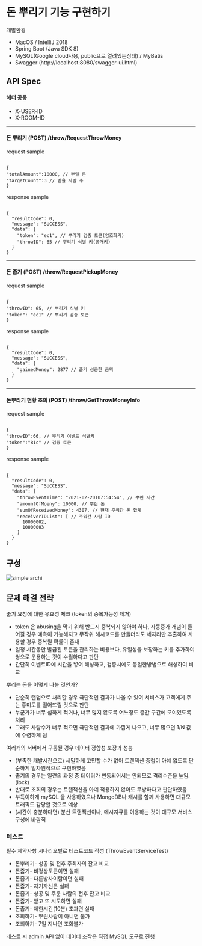 # 돈 뿌리기 기능 구현하기

개발환경

- MacOS / IntelliJ 2018
- Spring Boot (Java SDK 8)
- MySQL(Google cloud사용, public으로 열려있는상태) / MyBatis
- Swagger (http://localhost:8080/swagger-ui.html)

## API Spec
#### 헤더 공통
- X-USER-ID
- X-ROOM-ID
- - -
  
#### 돈 뿌리기 (POST) /throw/RequestThrowMoney
request sample
<pre><code>
{
"totalAmount":10000, // 뿌릴 돈
"targetCount":3 // 받을 사람 수
}
</code></pre>
response sample
<pre><code>
{
  "resultCode": 0,
  "message": "SUCCESS",
  "data": {
    "token": "ec1", // 뿌리기 검증 토큰(암호화키)
    "throwID": 65 // 뿌리기 식별 키(공개키)
  }
}
</code></pre>
- - -
#### 돈 줍기 (POST) /throw/RequestPickupMoney
request sample
<pre><code>
{
"throwID": 65, // 뿌리기 식별 키
"token": "ec1" // 뿌리기 검증 토큰
}
</code></pre>
response sample
<pre><code>
{
  "resultCode": 0,
  "message": "SUCCESS",
  "data": {
    "gainedMoney": 2877 // 줍기 성공한 금액
  }
}
</code></pre>
- - -
#### 돈뿌리기 현황 조회 (POST) /throw/GetThrowMoneyInfo
request sample
<pre><code>
{
"throwID":66, // 뿌리기 이벤트 식별키
"token":"81c" // 검증 토큰
}
</code></pre>
response sample
<pre><code>
{
  "resultCode": 0,
  "message": "SUCCESS",
  "data": {
    "throwEventTime": "2021-02-20T07:54:54", // 뿌린 시간
    "amountOfMoeny": 10000, // 뿌린 돈
    "sumOfReceivedMoney": 4307, // 현재 주워간 돈 합계
    "receiverIDList": [ // 주워간 사람 ID
      10000002,
      10000003
    ]
  }
}
</code></pre>

## 구성
![simple archi](https://user-images.githubusercontent.com/18466360/108577297-e1ab7980-7363-11eb-89e6-e1decfab42c2.png)


## 문제 해결 전략
줍기 요청에 대한 유효성 체크 (token의 중복가능성 제거)
- token 은 abusing을 막기 위해 반드시 중복되지 않아야 하나, 자동증가 개념이 들어갈 경우 예측이 가능해지고 무작위 해시코드를 만들더라도 세자리만 추출하여 사용할 경우 중복될 확률이 존재
- 일정 시간동안 발급된 토큰을 관리하는 비용보다, 유일성을 보장하는 키를 추가하여 쌍으로 운용하는 것이 수월하다고 판단
- 간단히 이벤트ID에 시간을 넣어 해싱하고, 검증시에도 동일한방법으로 해싱하여 비교

뿌리는 돈을 어떻게 나눌 것인가?
- 단순히 랜덤으로 처리할 경우 극단적인 결과가 나올 수 있어 서비스가 고객에게 주는 흥미도를 떨어뜨릴 것으로 판단
- 누군가가 너무 심하게 적거나, 너무 많지 않도록 어느정도 중간 구간에 모여있도록 처리
- 그래도 사람수가 너무 적으면 극단적인 결과에 가깝게 나오고, 너무 많으면 1/N 값에 수렴하게 됨

여러개의 서버에서 구동될 경우 데이터 정합성 보장과 성능
- (부족한 개발시간으로) 세밀하게 고민할 수가 없어 트랜잭션 중첩이 아예 없도록 단순하게 일차원적으로 구현하였음
- 줍기의 경우는 일련의 과정 중 데이터가 변동되어서는 안되므로 격리수준을 높임.(lock)
- 반대로 조회의 경우는 트랜잭션을 아예 적용하지 않아도 무방하다고 판단하였음
- 부득이하게 mySQL 을 사용하였으나 MongoDB나 캐시를 함께 사용하면 대규모 트래픽도 감당할 것으로 예상 
- (시간이 충분하다면) 분산 트랜잭션이나, 메시지큐를 이용하는 것이 대규모 서비스 구성에 바람직

### 테스트
필수 제약사항 시나리오별로 테스트코드 작성 (ThrowEventServiceTest)
- 돈뿌리기- 성공 및 전후 주최자의 잔고 비교
- 돈줍기- 비정상토큰이면 실패
- 돈줍기- 다른방사이람이면 실패
- 돈줍기- 자기자신은 실패
- 돈줍기- 성공 및 주운 사람의 전후 잔고 비교
- 돈줍기- 받고 또 시도하면 실패
- 돈줍기- 제한시간(10분) 초과면 실패
- 조회하기- 뿌린사람이 아니면 불가
- 조회하기- 7일 지나면 조회불가

테스트 시 admin API 없이 데이터 조작은 직접 MySQL 도구로 진행
